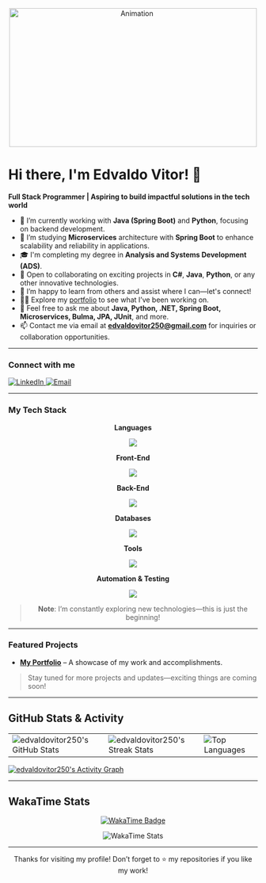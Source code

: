 <div align="center">
  <a href="https://edvaldovitor250.github.io/portifolio-main/">
    <img src="https://github.com/user-attachments/assets/5d1a3406-3eec-4b64-b251-5c7d4846d44a" alt="Animation" width="500" height="280">
  </a>
</div>

# Hi there, I'm Edvaldo Vitor! 👋
**Full Stack Programmer | Aspiring to build impactful solutions in the tech world**

- 🔭 I’m currently working with **Java (Spring Boot)** and **Python**, focusing on backend development.  
- 🌱 I’m studying **Microservices** architecture with **Spring Boot** to enhance scalability and reliability in applications.  
- 🎓 I'm completing my degree in **Analysis and Systems Development (ADS)**.  
- 👯 Open to collaborating on exciting projects in **C#**, **Java**, **Python**, or any other innovative technologies.  
- 🤝 I’m happy to learn from others and assist where I can—let's connect!  
- 👨‍💻 Explore my [portfolio](https://edvaldovitor250.github.io/portifolio-main/) to see what I’ve been working on.  
- 💬 Feel free to ask me about **Java, Python, .NET, Spring Boot, Microservices, Bulma, JPA, JUnit**, and more.  
- 📫 Contact me via email at **edvaldovitor250@gmail.com** for inquiries or collaboration opportunities.  

---

### Connect with me
<div>
  <a href="https://www.linkedin.com/in/edvaldo-vitor/" target="_blank">
    <img src="https://img.shields.io/badge/-LinkedIn-0A66C2?logo=linkedin&logoColor=white&style=for-the-badge" alt="LinkedIn">
  </a>
  <a href="mailto:edvaldovitor250@gmail.com" target="_blank">
    <img src="https://img.shields.io/badge/-Email-D14836?logo=gmail&logoColor=white&style=for-the-badge" alt="Email">
  </a>
</div>

---

### My Tech Stack

<div align="center">
  
  **Languages**  
  <div>
    <img src="https://skillicons.dev/icons?i=cs,java,python,js,ts" />
  </div>

  **Front-End**  
  <div>
    <img src="https://skillicons.dev/icons?i=html,css,tailwind,react,angular" />
  </div>

  **Back-End**  
  <div>
    <img src="https://skillicons.dev/icons?i=nodejs,dotnet,spring" />
  </div>

  **Databases**  
  <div>
    <img src="https://skillicons.dev/icons?i=mongodb,postgres,mysql" />
  </div>

  **Tools**  
  <div>
    <img src="https://skillicons.dev/icons?i=docker,git,vscode,pycharm,postman,intellij,datagrip" />
  </div>

  **Automation & Testing**  
  <div>
    <img src="https://skillicons.dev/icons?i=selenium,git" />
  </div>

  > **Note**: I’m constantly exploring new technologies—this is just the beginning!
</div>

---

### Featured Projects
- **[My Portfolio](https://edvaldovitor250.github.io/portifolio-main/)** – A showcase of my work and accomplishments.

> Stay tuned for more projects and updates—exciting things are coming soon!

---

## GitHub Stats & Activity
<div align="center">
  <table>
    <tr>
      <td>
        <!-- GitHub Stats (Cards) -->
        <img src="https://github-readme-stats.vercel.app/api?username=edvaldovitor250&theme=radical&show_icons=true&hide_border=false&count_private=true" 
             alt="edvaldovitor250's GitHub Stats" />
      </td>
      <td>
        <!-- Streak Stats -->
        <img src="https://github-readme-streak-stats.herokuapp.com/?user=edvaldovitor250&theme=radical&hide_border=false" 
             alt="edvaldovitor250's Streak Stats" />
      </td>
      <td>
        <!-- Top Languages -->
        <img src="https://github-readme-stats.vercel.app/api/top-langs/?username=edvaldovitor250&layout=compact&theme=radical&hide_border=false" 
             alt="Top Languages" />
      </td>
    </tr>
  </table>
</div>

<!-- Activity Graph -->
[![edvaldovitor250's Activity Graph](https://github-readme-activity-graph.vercel.app/graph?username=edvaldovitor250&theme=dracula)](https://github.com/Ashutosh00710/github-readme-activity-graph)

---

## WakaTime Stats

<p align="center">
  <!-- Badge que redireciona para seu perfil WakaTime -->
  <a href="https://wakatime.com/@c6e6a985-56de-4690-bebe-dfc9a904db4a" target="_blank">
    <img src="https://wakatime.com/badge/user/c6e6a985-56de-4690-bebe-dfc9a904db4a.svg" alt="WakaTime Badge"/>
  </a>
</p>

<p align="center">
  <!-- Card de stats do GitHub Readme Stats -->
  <img 
    src="https://github-readme-stats.vercel.app/api/wakatime?username=c6e6a985-56de-4690-bebe-dfc9a904db4a&range=last_7_days&layout=compact&langs_count=8&theme=dark" 
    alt="WakaTime Stats"
  />
</p>

---

<p align="center">
  Thanks for visiting my profile! Don’t forget to ⭐ my repositories if you like my work!
</p>
